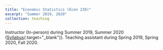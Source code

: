 ```yaml
---
title: "Economic Statistics (Econ 230)"
excerpt: "Summer 2019, 2020"
collection: teaching
---
```


Instructor (In-person) during Summer 2019, Summer 2020 ([Syllabus](/files/Syllabus_ECO230.pdf){:target="_blank"}). Teaching assistant during Spring 2019, Spring 2020, Fall 2020. 

